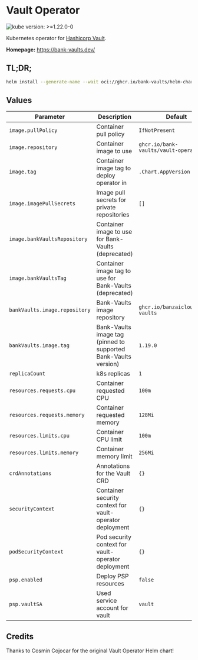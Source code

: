 # Vault Operator

![kube version: >=1.22.0-0](https://img.shields.io/badge/kube%20version->=1.22.0--0-informational?style=flat-square)

Kubernetes operator for [Hashicorp Vault](https://www.vaultproject.io/).

**Homepage:** <https://bank-vaults.dev/>

## TL;DR;

```bash
helm install --generate-name --wait oci://ghcr.io/bank-vaults/helm-charts/vault-operator
```

## Values

| Parameter                     | Description                                                     | Default                              |
|-------------------------------|-----------------------------------------------------------------|--------------------------------------|
| `image.pullPolicy`            | Container pull policy                                           | `IfNotPresent`                       |
| `image.repository`            | Container image to use                                          | `ghcr.io/bank-vaults/vault-operator` |
| `image.tag`                   | Container image tag to deploy operator in                       | `.Chart.AppVersion`                  |
| `image.imagePullSecrets`      | Image pull secrets for private repositories                     | `[]`                                 |
| `image.bankVaultsRepository`  | Container image to use for Bank-Vaults (deprecated)             |                                      |
| `image.bankVaultsTag`         | Container image tag to use for Bank-Vaults (deprecated)         |                                      |
| `bankVaults.image.repository` | Bank-Vaults image repository                                    | `ghcr.io/banzaicloud/bank-vaults`    |
| `bankVaults.image.tag`        | Bank-Vaults image tag (pinned to supported Bank-Vaults version) | `1.19.0`                             |
| `replicaCount`                | k8s replicas                                                    | `1`                                  |
| `resources.requests.cpu`      | Container requested CPU                                         | `100m`                               |
| `resources.requests.memory`   | Container requested memory                                      | `128Mi`                              |
| `resources.limits.cpu`        | Container CPU limit                                             | `100m`                               |
| `resources.limits.memory`     | Container memory limit                                          | `256Mi`                              |
| `crdAnnotations`              | Annotations for the Vault CRD                                   | `{}`                                 |
| `securityContext`             | Container security context for vault-operator deployment        | `{}`                                 |
| `podSecurityContext`          | Pod security context for vault-operator deployment              | `{}`                                 |
| `psp.enabled`                 | Deploy PSP resources                                            | `false`                              |
| `psp.vaultSA`                 | Used service account for vault                                  | `vault`                              |

## Credits

Thanks to Cosmin Cojocar for the original Vault Operator Helm chart!
